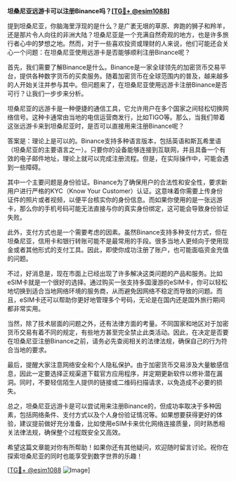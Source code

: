 **坦桑尼亚远游卡可以注册Binance吗？[[TG💪+ @esim1088](https://t.me/s/esim1088)]**

提到坦桑尼亚，你脑海里浮现的是什么？是广袤无垠的草原、奔跑的狮子和羚羊，还是那片令人向往的非洲大陆？坦桑尼亚是一个充满自然奇观的地方，也是许多旅行者心中的梦想之地。然而，对于一些喜欢投资或理财的人来说，他们可能还会关心一个问题：在坦桑尼亚使用远游卡是否能够顺利注册Binance呢？

首先，我们需要了解Binance是什么。Binance是一家全球领先的加密货币交易平台，提供各种数字货币的买卖服务。随着加密货币在全球范围内的普及，越来越多的人开始关注并参与其中。但问题来了，在坦桑尼亚使用远游卡注册Binance是否可行？让我们一步步来分析。

坦桑尼亚的远游卡是一种便捷的通信工具，它允许用户在多个国家之间轻松切换网络信号。这种卡通常由当地的电信运营商发行，比如TIGO等。那么，当我们带着这张远游卡来到坦桑尼亚时，是否可以直接用来注册Binance呢？

答案是：理论上是可以的。Binance支持多种语言版本，包括英语和斯瓦希里语（坦桑尼亚的主要语言之一）。只要你的设备能够连接到互联网，并且具备一个有效的电子邮件地址，理论上就可以完成注册流程。但是，在实际操作中，可能会遇到一些障碍。

其中一个主要问题是身份验证。Binance为了确保用户的合法性和安全性，要求新用户进行严格的KYC（Know Your Customer）认证。这意味着你需要上传身份证件的照片或者视频，以便平台核实你的身份信息。而如果你使用的是一张远游卡，那么你的手机号码可能无法直接与你的真实身份绑定，这可能会导致身份验证失败。

此外，支付方式也是一个需要考虑的因素。虽然Binance支持多种支付方式，但在坦桑尼亚，信用卡和银行转账可能不是最常用的手段。很多当地人更倾向于使用现金或者其他形式的支付工具。因此，即使你成功注册了账户，也可能面临资金充值的问题。

不过，好消息是，现在市面上已经出现了许多解决这类问题的产品和服务。比如eSIM卡就是一个很好的选择。通过购买一张支持多国漫游的eSIM卡，你可以轻松地切换到适合当地网络环境的服务商，从而避免因网络不稳定而导致的问题。而且，eSIM卡还可以帮助你更好地管理多个号码，无论是在国内还是国外旅行期间都非常实用。

当然，除了技术层面的问题之外，还有法律方面的考量。不同国家和地区对于加密货币交易有着不同的规定，有些地方甚至完全禁止此类活动。因此，在决定是否要在坦桑尼亚注册Binance之前，请务必先查阅相关的法律法规，确保自己的行为符合当地的要求。

最后，提醒大家注意网络安全和个人隐私保护。由于加密货币交易涉及大量敏感信息，因此一定要选择正规渠道下载官方应用程序，并定期更新软件以修补潜在漏洞。同时，不要轻信陌生人提供的链接或二维码扫描请求，以免造成不必要的损失。

总之，坦桑尼亚远游卡是可以尝试用来注册Binance的，但成功率取决于多种因素，包括网络条件、支付方式以及个人身份验证情况等。如果想要获得更好的体验，建议提前做好充分准备，比如使用eSIM卡来优化网络连接质量，同时熟悉相关法律法规，确保整个过程既安全又高效。

希望这篇文章能对你有所帮助！如果你还有其他疑问，欢迎随时留言讨论。祝你在探索坦桑尼亚的同时也能享受到数字世界的乐趣！

[[TG💪+ @esim1088](https://t.me/s/esim1088) ![Image](https://i.postimg.cc/4NQfJmqS/Snipaste-2025-05-13-00-14-12.png)]